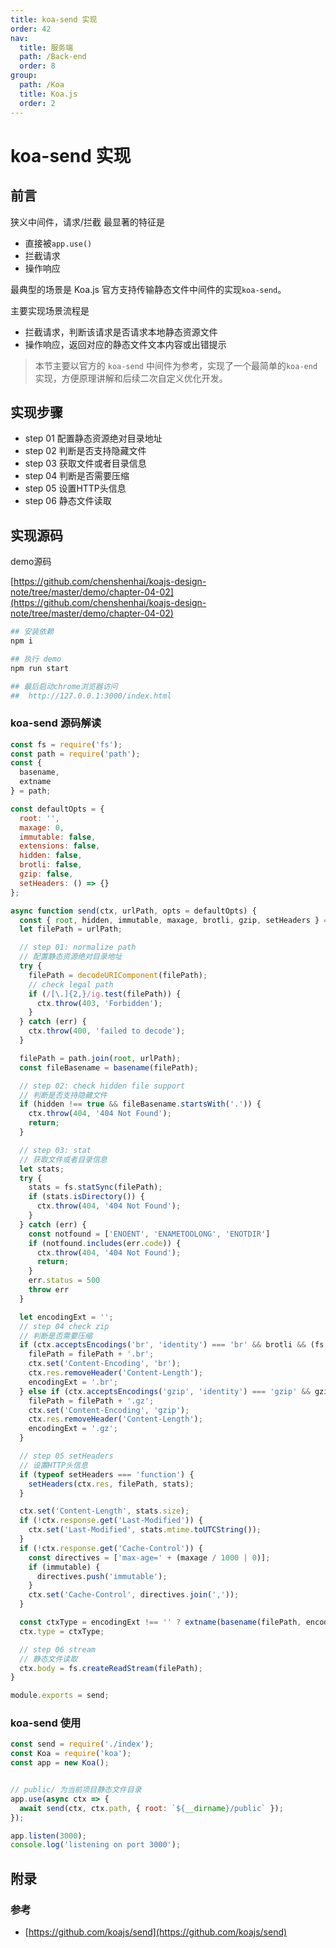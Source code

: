 ```yaml
---
title: koa-send 实现
order: 42
nav:
  title: 服务端
  path: /Back-end
  order: 8
group:
  path: /Koa
  title: Koa.js
  order: 2
---
```


# koa-send 实现

## 前言

狭义中间件，请求/拦截 最显著的特征是
- 直接被`app.use()`
- 拦截请求
- 操作响应

最典型的场景是 Koa.js 官方支持传输静态文件中间件的实现`koa-send`。

主要实现场景流程是

- 拦截请求，判断该请求是否请求本地静态资源文件
- 操作响应，返回对应的静态文件文本内容或出错提示


> 本节主要以官方的 `koa-send` 中间件为参考，实现了一个最简单的`koa-end` 实现，方便原理讲解和后续二次自定义优化开发。


## 实现步骤

- step 01 配置静态资源绝对目录地址
- step 02 判断是否支持隐藏文件
- step 03 获取文件或者目录信息
- step 04 判断是否需要压缩
- step 05 设置HTTP头信息
- step 06 静态文件读取

 
## 实现源码

demo源码 

[https://github.com/chenshenhai/koajs-design-note/tree/master/demo/chapter-04-02](https://github.com/chenshenhai/koajs-design-note/tree/master/demo/chapter-04-02)


```sh
## 安装依赖
npm i

## 执行 demo
npm run start

## 最后启动chrome浏览器访问
##  http://127.0.0.1:3000/index.html
```

### koa-send 源码解读

```js
const fs = require('fs');
const path = require('path');
const {
  basename,
  extname
} = path;

const defaultOpts = {
  root: '',
  maxage: 0,
  immutable: false,
  extensions: false,
  hidden: false,
  brotli: false,
  gzip: false,
  setHeaders: () => {}
};

async function send(ctx, urlPath, opts = defaultOpts) {
  const { root, hidden, immutable, maxage, brotli, gzip, setHeaders } = opts;
  let filePath = urlPath;

  // step 01: normalize path
  // 配置静态资源绝对目录地址
  try {
    filePath = decodeURIComponent(filePath);
    // check legal path
    if (/[\.]{2,}/ig.test(filePath)) {
      ctx.throw(403, 'Forbidden');
    }
  } catch (err) {
    ctx.throw(400, 'failed to decode');
  }

  filePath = path.join(root, urlPath);
  const fileBasename = basename(filePath);

  // step 02: check hidden file support
  // 判断是否支持隐藏文件
  if (hidden !== true && fileBasename.startsWith('.')) {
    ctx.throw(404, '404 Not Found');
    return;
  }

  // step 03: stat
  // 获取文件或者目录信息
  let stats; 
  try { 
    stats = fs.statSync(filePath);
    if (stats.isDirectory()) {
      ctx.throw(404, '404 Not Found');
    }
  } catch (err) {
    const notfound = ['ENOENT', 'ENAMETOOLONG', 'ENOTDIR']
    if (notfound.includes(err.code)) {
      ctx.throw(404, '404 Not Found');
      return;
    }
    err.status = 500
    throw err
  }

  let encodingExt = '';
  // step 04 check zip
  // 判断是否需要压缩
  if (ctx.acceptsEncodings('br', 'identity') === 'br' && brotli && (fs.existsSync(filePath + '.br'))) {
    filePath = filePath + '.br';
    ctx.set('Content-Encoding', 'br');
    ctx.res.removeHeader('Content-Length');
    encodingExt = '.br';
  } else if (ctx.acceptsEncodings('gzip', 'identity') === 'gzip' && gzip && (fs.existsSync(filePath + '.gz'))) {
    filePath = filePath + '.gz';
    ctx.set('Content-Encoding', 'gzip');
    ctx.res.removeHeader('Content-Length');
    encodingExt = '.gz';
  }

  // step 05 setHeaders
  // 设置HTTP头信息
  if (typeof setHeaders === 'function') {
    setHeaders(ctx.res, filePath, stats);
  }

  ctx.set('Content-Length', stats.size);
  if (!ctx.response.get('Last-Modified')) {
    ctx.set('Last-Modified', stats.mtime.toUTCString());
  }
  if (!ctx.response.get('Cache-Control')) {
    const directives = ['max-age=' + (maxage / 1000 | 0)];
    if (immutable) {
      directives.push('immutable');
    }
    ctx.set('Cache-Control', directives.join(','));
  }

  const ctxType = encodingExt !== '' ? extname(basename(filePath, encodingExt)) : extname(filePath);
  ctx.type = ctxType;

  // step 06 stream
  // 静态文件读取
  ctx.body = fs.createReadStream(filePath);
}

module.exports = send;

```


### koa-send 使用

```js
const send = require('./index');
const Koa = require('koa');
const app = new Koa();


// public/ 为当前项目静态文件目录
app.use(async ctx => {
  await send(ctx, ctx.path, { root: `${__dirname}/public` });
});

app.listen(3000);
console.log('listening on port 3000');

```

## 附录

### 参考

- [https://github.com/koajs/send](https://github.com/koajs/send)






